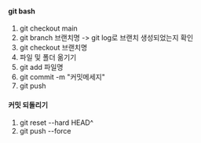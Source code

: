 #### git bash

1. git checkout main
2. git branch 브랜치명 -> git log로 브랜치 생성되었는지 확인
3. git checkout 브랜치명
4. 파일 및 폴더 옮기기
5. git add 파일명
6. git commit -m "커밋메세지"
7. git push

#### 커밋 되돌리기
1. git reset --hard HEAD^
2. git push --force
